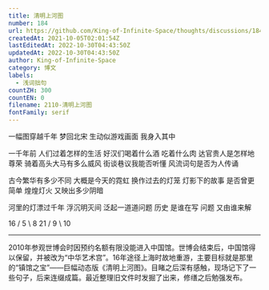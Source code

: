 ```yaml
---
title: 清明上河图
number: 184
url: https://github.com/King-of-Infinite-Space/thoughts/discussions/184
createdAt: 2021-10-05T02:01:54Z
lastEditedAt: 2022-10-30T04:43:50Z
updatedAt: 2022-10-30T04:43:50Z
author: King-of-Infinite-Space
category: 博文
labels:
  - 浅词拙句
countZH: 300
countEN: 0
filename: 2110-清明上河图
fontFamily: serif
---
```


一幅图穿越千年
梦回北宋
生动似游戏画面
我身入其中

一千年前 人们过着怎样的生活
好汉们喝着什么酒 吃着什么肉
达官贵人是怎样地尊荣
骑着高头大马有多么威风
街谈巷议我能否听懂
风流词句是否为人传诵

古今繁华有多少不同
大概是今天的霓虹 换作过去的灯笼
灯影下的故事
是否曾更简单
煌煌灯火 又映出多少阴暗

河里的灯漂过千年
浮沉明灭间 泛起一道道问题
历史 是谁在写
问题 又由谁来解

16 / 5 \ 8
21 / 9 \ 10

---

2010年参观世博会时因预约名额有限没能进入中国馆。世博会结束后，中国馆得以保留，并被改为“中华艺术宫”。16年途径上海时故地重游，主要目标就是那里的“镇馆之宝”——巨幅动态版《清明上河图》。目睹之后深有感触，现场记下了一些句子，后来连缀成篇。最近整理旧文件时发掘了出来，修缮之后勉强发布。
<img src='https://count.lnfinite.space/post/35.svg?plus=1' width='0' height='0' />
